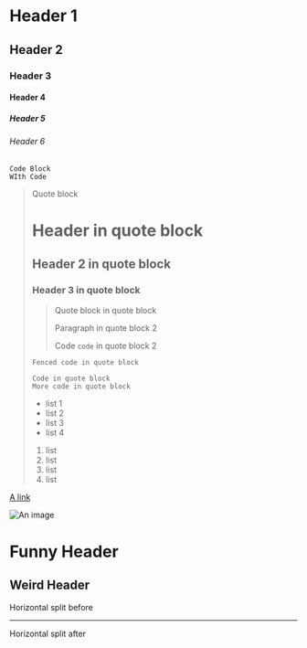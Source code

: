 # Header 1

## Header 2

### Header 3

#### Header 4

##### Header 5

###### Header 6

    Code Block
    WIth Code

> Quote block
>
> # Header in quote block
>
> ## Header 2 in quote block
>
> ### Header 3 in quote block
>
> > Quote block in quote block
> >
> > Paragraph in quote block 2
> > 
> > Code `code` in quote block 2
>
> ```
> Fenced code in quote block
> ```
>
>     Code in quote block
>     More code in quote block
>
> - list 1
> - list 2
> - list 3
> - list 4
>
> 1. list
> 2. list
> 3. list
> 4. list

[A link](http://google.com/)

![An image](http://google.com/favicon.ico)

Funny Header
============


Weird Header
------------

Horizontal split before

---

Horizontal split after
